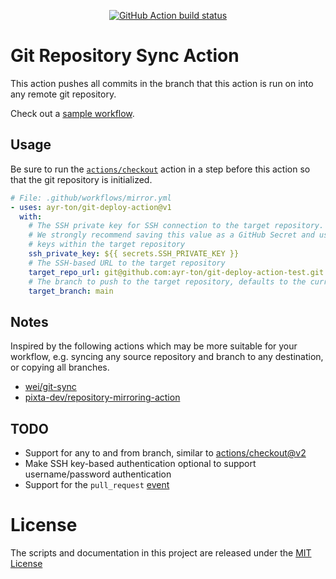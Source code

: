 <p align="center">
  <a href="https://github.com/ayr-ton/git-deploy-action">
    <img alt="GitHub Action build status" src="https://github.com/ayr-ton/git-deploy-action/workflows/test/badge.svg">
  </a>
</p>

# Git Repository Sync Action

This action pushes all commits in the branch that this action is run on into any remote git repository.

Check out a [sample workflow](.github/workflows/test.yml).

## Usage

Be sure to run the [`actions/checkout`](https://github.com/actions/checkout) action in a step before
this action so that the git repository is initialized.

```yaml
# File: .github/workflows/mirror.yml
- uses: ayr-ton/git-deploy-action@v1
  with:
    # The SSH private key for SSH connection to the target repository.
    # We strongly recommend saving this value as a GitHub Secret and using deploy
    # keys within the target repository
    ssh_private_key: ${{ secrets.SSH_PRIVATE_KEY }}
    # The SSH-based URL to the target repository
    target_repo_url: git@github.com:ayr-ton/git-deploy-action-test.git
    # The branch to push to the target repository, defaults to the current branch
    target_branch: main
```

## Notes

Inspired by the following actions which may be more suitable for your workflow, e.g. syncing any
source repository and branch to any destination, or copying all branches.

* [wei/git-sync](https://github.com/wei/git-sync)
* [pixta-dev/repository-mirroring-action](https://github.com/pixta-dev/repository-mirroring-action)

## TODO

* Support for any to and from branch, similar to [actions/checkout@v2](https://github.com/actions/checkout)
* Make SSH key-based authentication optional to support username/password authentication
* Support for the `pull_request` [event](https://help.github.com/en/actions/reference/events-that-trigger-workflows#pull-request-event-pull_request)

# License

The scripts and documentation in this project are released under the [MIT License](LICENSE.md)
